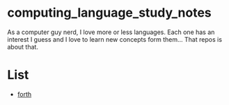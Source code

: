 # computing_language_study_notes
As a computer guy nerd, I love more or less languages. Each one has an interest I guess and I love to learn new concepts form them... That repos is about that.


# List
 - [forth](forth/base_concepts.md)
